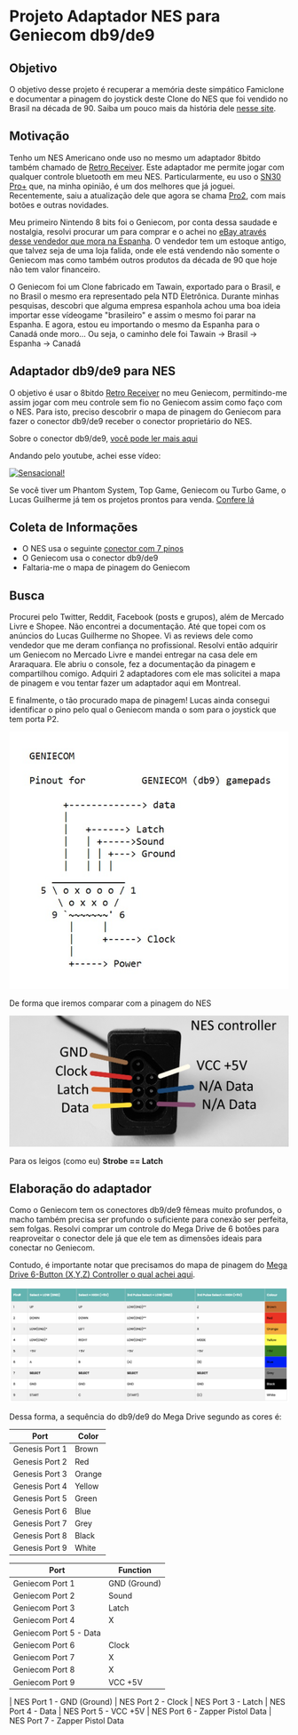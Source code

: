 # Projeto Adaptador NES para Geniecom db9/de9

## Objetivo

O objetivo desse projeto é recuperar a memória deste simpático Famiclone e documentar a pinagem do joystick deste Clone do NES que foi vendido no Brasil na década de 90. Saiba um pouco mais da história dele [nesse site](https://bojoga.com.br/acervo/consoles-de-mesa/geracao-3/geniecom/).

## Motivação

Tenho um NES Americano onde uso no mesmo um adaptador 8bitdo também chamado de [Retro Receiver](https://www.8bitdo.com/retro-receiver-nes/).
Este adaptador me permite jogar com qualquer controle bluetooth em meu NES. Particularmente, eu uso o [SN30 Pro+](https://www.8bitdo.com/sn30-pro-plus/) que, na minha opinião, é um dos melhores que já joguei. Recentemente, saiu a atualização dele que agora se chama [Pro2](https://www.8bitdo.com/pro2/), com mais botões e outras novidades.

Meu primeiro Nintendo 8 bits foi o Geniecom, por conta dessa saudade e nostalgia, resolvi procurar um para comprar e o achei no [eBay através desse vendedor que mora na Espanha](https://www.ebay.com/itm/134358526809?mkcid=16&mkevt=1&mkrid=711-127632-2357-0&ssspo=55HXj8BsSfS&sssrc=2047675&ssuid=DWiQR02CTjm&widget_ver=artemis&media=COPY). O vendedor tem um estoque antigo, que talvez seja de uma loja falida, onde ele está vendendo não somente o Geniecom mas como também outros produtos da década de 90 que hoje não tem valor financeiro.

O Geniecom foi um Clone fabricado em Tawain, exportado para o Brasil, e no Brasil o mesmo era representado pela NTD Eletrônica. Durante minhas pesquisas, descobri que alguma empresa espanhola achou uma boa ideia importar esse vídeogame "brasileiro" e assim o mesmo foi parar na Espanha. E agora, estou eu importando o mesmo da Espanha para o Canadá onde moro... Ou seja, o caminho dele foi Tawain -> Brasil -> Espanha -> Canadá

## Adaptador db9/de9 para NES

O objetivo é usar o 8bitdo [Retro Receiver](https://www.8bitdo.com/retro-receiver-nes/) no meu Geniecom, permitindo-me assim jogar com meu controle sem fio no Geniecom assim como faço com o NES. Para isto, preciso descobrir o mapa de pinagem do Geniecom para fazer o conector db9/de9 receber o conector proprietário do NES.

Sobre o conector db9/de9, [você pode ler mais aqui](http://www.nullmodem.com/DB-9.htm)

Andando pelo youtube, achei esse vídeo:

[![Sensacional!](https://img.youtube.com/vi/fYj5p7F7-cc/hqdefault.jpg)](https://youtu.be/fYj5p7F7-cc)

Se você tiver um Phantom System, Top Game, Geniecom ou Turbo Game, o Lucas Guilherme já tem os projetos prontos para venda. [Confere lá](https://shopee.com.br/shop/353762657)

## Coleta de Informações

* O NES usa o seguinte [conector com 7 pinos](https://www.nesdev.org/wiki/Controller_port_pinout)
* O Geniecom usa o conector db9/de9
* Faltaria-me o mapa de pinagem do Geniecom

## Busca

Procurei pelo Twitter, Reddit, Facebook (posts e grupos), além de Mercado Livre e Shopee. Não encontrei a documentação. Até que topei com os anúncios do Lucas Guilherme no Shopee. Vi as reviews dele como vendedor que me deram confiança no profissional. Resolvi então adquirir um Geniecom no Mercado Livre e mandei entregar na casa dele em Araraquara. Ele abriu o console, fez a documentação da pinagem e compartilhou comigo. Adquiri 2 adaptadores com ele mas solicitei a mapa de pinagem e vou tentar fazer um adaptador aqui em Montreal.

E finalmente, o tão procurado mapa de pinagem! Lucas ainda consegui identificar o pino pelo qual o Geniecom manda o som para o joystick que tem porta P2.

![Mapa Pinagem do Geniecom](https://github.com/robertofelix/geniecom/blob/main/geniecom_pinout.png)

De forma que iremos comparar com a pinagem do NES

![Mapa Pinagem do NES](https://github.com/robertofelix/geniecom/blob/main/nes_pinout.png)

Para os leigos (como eu) **Strobe == Latch**

## Elaboração do adaptador

Como o Geniecom tem os conectores db9/de9 fêmeas muito profundos, o macho também precisa ser profundo o suficiente para conexão ser perfeita, sem folgas. Resolvi comprar um controle do Mega Drive de 6 botões para reaproveitar o conector dele já que ele tem as dimensões ideais para conectar no Geniecom.

Contudo, é importante notar que precisamos do mapa de pinagem do [Mega Drive 6-Button (X,Y,Z) Controller o qual achei aqui](https://www.raspberryfield.life/2019/03/25/sega-mega-drive-genesis-6-button-xyz-controller/#SMD6-protocol-overview).

![Mapa Pinagem do Mega Drive 6-Button](https://github.com/robertofelix/geniecom/blob/main/mega_drive_6_button_pinout.png)

Dessa forma, a sequência do db9/de9 do Mega Drive segundo as cores é:

 | Port | Color |  
 | --- | ---
 | Genesis Port 1 | Brown  |
 | Genesis Port 2 | Red    |
 | Genesis Port 3 | Orange |
 | Genesis Port 4 | Yellow |
 | Genesis Port 5 | Green  |
 | Genesis Port 6 | Blue   |
 | Genesis Port 7 | Grey   |
 | Genesis Port 8 | Black  |
 | Genesis Port 9 | White  |

 | Port | Function |
 | --- | --- |
 | Geniecom Port 1 | GND (Ground) |
 | Geniecom Port 2 | Sound |
 | Geniecom Port 3 | Latch |
 | Geniecom Port 4 | X |
 | Geniecom Port 5 - Data
 | Geniecom Port 6 | Clock |
 | Geniecom Port 7 | X |
 | Geniecom Port 8 | X |
 | Geniecom Port 9 | VCC +5V |

| NES Port 1 - GND (Ground)
| NES Port 2 - Clock
| NES Port 3 - Latch
| NES Port 4 - Data
| NES Port 5 - VCC +5V
| NES Port 6 - Zapper Pistol Data
| NES Port 7 - Zapper Pistol Data